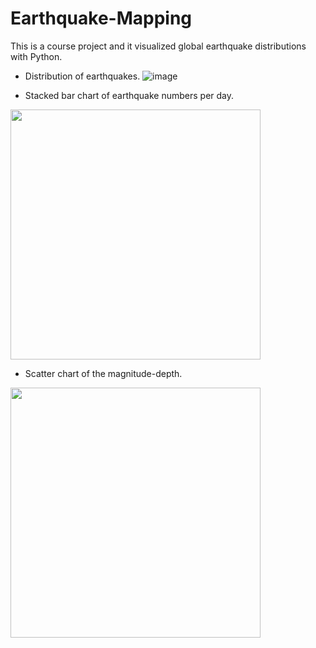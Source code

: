 # Earthquake-Mapping
This is a course project and it visualized global earthquake distributions with Python.

- Distribution of earthquakes.
![image](https://github.com/leyixu21/Earthquake-Mapping/assets/96665869/6265cb7f-f913-45fc-88e7-0f74390ef20e)

- Stacked bar chart of earthquake numbers per day.
<img src="https://github.com/leyixu21/Earthquake-Mapping/assets/96665869/0d778cb4-b437-4206-81fd-c5b70aef2ae4" height="400">

- Scatter chart of the magnitude-depth.
<img src="https://github.com/leyixu21/Earthquake-Mapping/assets/96665869/f89d6ccc-4026-43ac-b7ec-c7befe25dd13" height="400">
